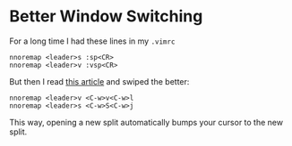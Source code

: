 # Better Window Switching

For a long time I had these lines in my `.vimrc`

```
nnoremap <leader>s :sp<CR>
nnoremap <leader>v :vsp<CR>
```

But then I read [this
article](http://stevelosh.com/blog/2010/09/coming-home-to-vim/#important-vimrc-lines)
and swiped the better:

```
nnoremap <leader>v <C-w>v<C-w>l
nnoremap <leader>s <C-w>S<C-w>j
```

This way, opening a new split automatically bumps your cursor to the new split.
